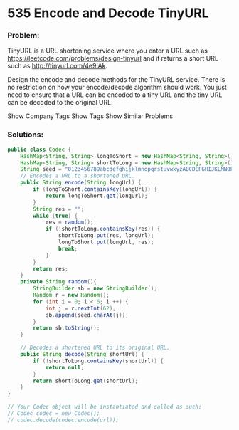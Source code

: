 # 535 Encode and Decode TinyURL

### Problem:
TinyURL is a URL shortening service where you enter a URL such as https://leetcode.com/problems/design-tinyurl and it returns a short URL such as http://tinyurl.com/4e9iAk.

Design the encode and decode methods for the TinyURL service. There is no restriction on how your encode/decode algorithm should work. You just need to ensure that a URL can be encoded to a tiny URL and the tiny URL can be decoded to the original URL.

Show Company Tags
Show Tags
Show Similar Problems

### Solutions:

```java
public class Codec {
    HashMap<String, String> longToShort = new HashMap<String, String>();
    HashMap<String, String> shortToLong = new HashMap<String, String>();
    String seed = "0123456789abcdefghijklmnopqrstuvwxyzABCDEFGHIJKLMNOPQRSTUVWXYZ";
    // Encodes a URL to a shortened URL.
    public String encode(String longUrl) {
        if (longToShort.containsKey(longUrl)) {
            return longToShort.get(longUrl);
        }
        String res = "";
        while (true) {
            res = random();
            if (!shortToLong.containsKey(res)) {
                shortToLong.put(res, longUrl);
                longToShort.put(longUrl, res);
                break;
            }
        }
        return res;
    }
    private String random(){
        StringBuilder sb = new StringBuilder();
        Random r = new Random();
        for (int i = 0; i < 6; i ++) {
            int j = r.nextInt(62);
            sb.append(seed.charAt(j));
        }
        return sb.toString();
    }

    // Decodes a shortened URL to its original URL.
    public String decode(String shortUrl) {
        if (!shortToLong.containsKey(shortUrl)) {
            return null;
        }
        return shortToLong.get(shortUrl);
    }
}

// Your Codec object will be instantiated and called as such:
// Codec codec = new Codec();
// codec.decode(codec.encode(url));
```


```java


```